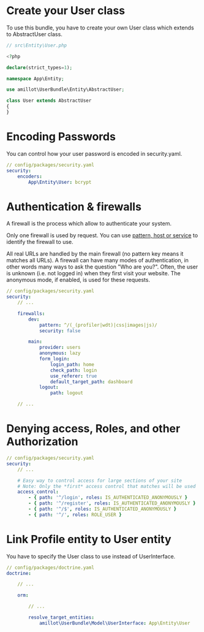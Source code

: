 # Create your User class

To use this bundle, you have to create your own User class which extends to AbstractUser class.

```php
// src\Entity\User.php

<?php

declare(strict_types=1);

namespace App\Entity;

use amillot\UserBundle\Entity\AbstractUser;

class User extends AbstractUser
{
}

```

# Encoding Passwords

You can control how your user password is encoded in security.yaml.

```yaml
// config/packages/security.yaml
security:
    encoders:
        App\Entity\User: bcrypt

```

# Authentication & firewalls

A firewall is the process which allow to authenticate your system.

Only one firewall is used by request. You can use [pattern, host or service](https://symfony.com/doc/current/security/firewall_restriction.html) to identify the firewall to use.

All real URLs are handled by the main firewall (no pattern key means it matches all URLs). A firewall can have many modes of authentication, in other words many ways to ask the question "Who are you?". Often, the user is unknown (i.e. not logged in) when they first visit your website. The anonymous mode, if enabled, is used for these requests.

```yaml
// config/packages/security.yaml
security:
    // ...

    firewalls:
        dev:
            pattern: ^/(_(profiler|wdt)|css|images|js)/
            security: false

        main:
            provider: users
            anonymous: lazy
            form_login:
                login_path: home
                check_path: login
                use_referer: true
                default_target_path: dashboard
            logout:
                path: logout

    // ...
```

# Denying access, Roles, and other Authorization

```yaml
// config/packages/security.yaml
security:
    // ...

    # Easy way to control access for large sections of your site
    # Note: Only the *first* access control that matches will be used
    access_control:
        - { path: '^/login', roles: IS_AUTHENTICATED_ANONYMOUSLY }
        - { path: '^/register', roles: IS_AUTHENTICATED_ANONYMOUSLY }
        - { path: '^/$', roles: IS_AUTHENTICATED_ANONYMOUSLY }
        - { path: '^/', roles: ROLE_USER }

```

# Link Profile entity to User entity

You have to specify the User class to use instead of UserInterface.

```yaml
// config/packages/doctrine.yaml
doctrine:

    // ...

    orm:

        // ...

        resolve_target_entities:
            amillot\UserBundle\Model\UserInterface: App\Entity\User
```
